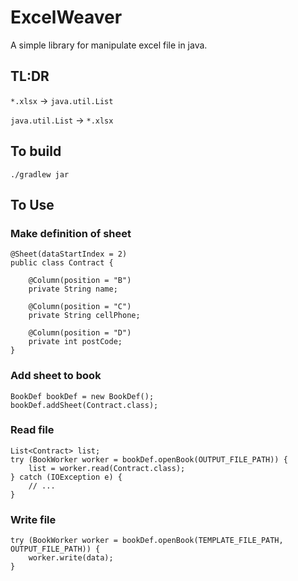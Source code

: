 # ExcelWeaver

A simple library for manipulate excel file in java.

## TL:DR

`*.xlsx` → `java.util.List`

`java.util.List` → `*.xlsx`

## To build

`./gradlew jar`

## To Use

### Make definition of sheet

```
@Sheet(dataStartIndex = 2)
public class Contract {

    @Column(position = "B")
    private String name;

    @Column(position = "C")
    private String cellPhone;

    @Column(position = "D")
    private int postCode;
}
```

### Add sheet to book

```
BookDef bookDef = new BookDef();
bookDef.addSheet(Contract.class);
```

### Read file

```
List<Contract> list;
try (BookWorker worker = bookDef.openBook(OUTPUT_FILE_PATH)) {
    list = worker.read(Contract.class);
} catch (IOException e) {
    // ...
}
```

### Write file

```
try (BookWorker worker = bookDef.openBook(TEMPLATE_FILE_PATH, OUTPUT_FILE_PATH)) {
    worker.write(data);
}
```
